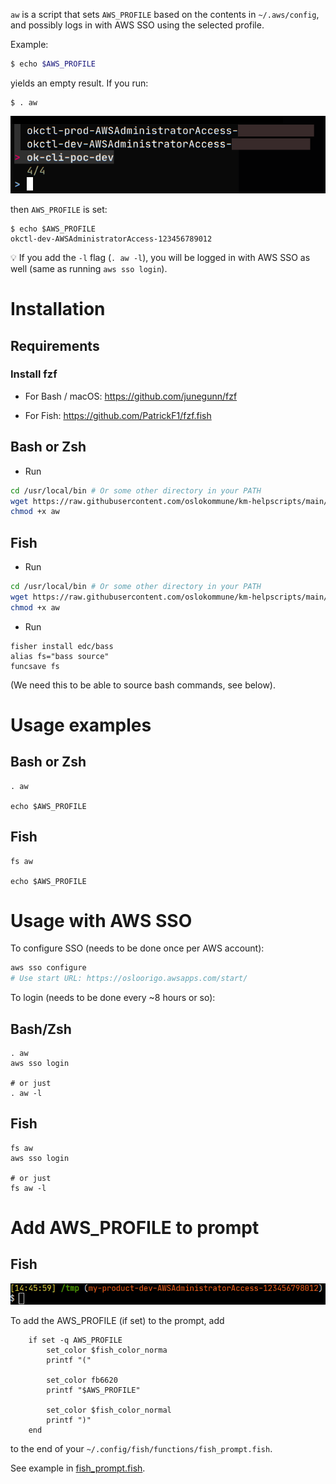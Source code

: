 `aw` is a script that sets `AWS_PROFILE` based on the contents in `~/.aws/config`, and possibly logs in with AWS SSO using the selected profile.

Example:

```sh
$ echo $AWS_PROFILE


```

yields an empty result. If you run:

```shell
$ . aw
```

![fzf](fzf.png)

then `AWS_PROFILE` is set:

```shell
$ echo $AWS_PROFILE
okctl-dev-AWSAdministratorAccess-123456789012
````

:bulb: If you add the `-l` flag (`. aw -l`), you will be logged in with AWS SSO as well (same as running `aws sso login`).

# Installation

## Requirements

### Install fzf

* For Bash / macOS: https://github.com/junegunn/fzf

* For Fish: https://github.com/PatrickF1/fzf.fish

## Bash or Zsh

* Run

```sh
cd /usr/local/bin # Or some other directory in your PATH
wget https://raw.githubusercontent.com/oslokommune/km-helpscripts/main/aws/aws-profile-setter/aw
chmod +x aw
```

## Fish

* Run

```sh
cd /usr/local/bin # Or some other directory in your PATH
wget https://raw.githubusercontent.com/oslokommune/km-helpscripts/main/aws/aws-profile-setter/aw
chmod +x aw
```

* Run

```
fisher install edc/bass
alias fs="bass source"
funcsave fs
```

(We need this to be able to source bash commands, see below).

# Usage examples

## Bash or Zsh

```shell
. aw

echo $AWS_PROFILE
```

## Fish

```shell
fs aw

echo $AWS_PROFILE
```

# Usage with AWS SSO

To configure SSO (needs to be done once per AWS account):

```sh
aws sso configure
# Use start URL: https://osloorigo.awsapps.com/start/
```

To login (needs to be done every ~8 hours or so):


## Bash/Zsh

```shell
. aw
aws sso login

# or just
. aw -l
```

## Fish

```fish
fs aw
aws sso login

# or just
fs aw -l
```

# Add AWS_PROFILE to prompt

## Fish

![fish-prompt](fish-prompt.png)

To add the AWS_PROFILE (if set) to the prompt, add

```fish
    if set -q AWS_PROFILE
        set_color $fish_color_norma
        printf "("

        set_color fb6620
        printf "$AWS_PROFILE"

        set_color $fish_color_normal
        printf ")"
    end
```

to the end of your `~/.config/fish/functions/fish_prompt.fish`.

See example in [fish_prompt.fish](fish_prompt.fish).
